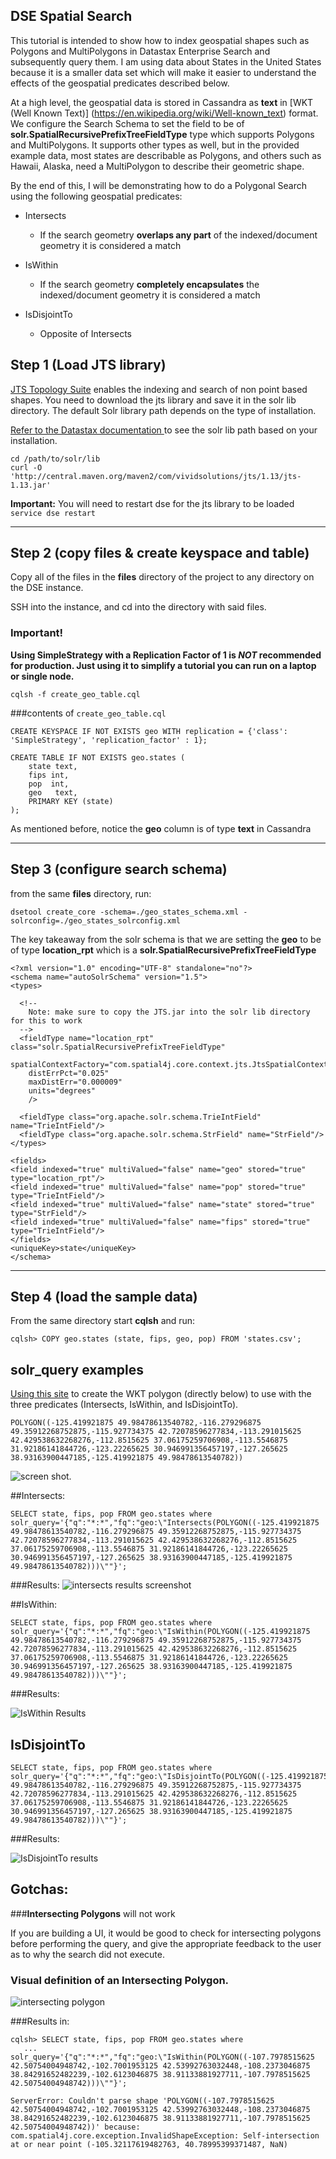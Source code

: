 ## DSE Spatial Search 

This tutorial is intended to show how to index geospatial shapes such as Polygons and MultiPolygons in Datastax Enterprise Search and subsequently query them. I am using data about States in the United States because it is a smaller data set which will make it easier to understand the effects of the geospatial predicates described below.

At a high level, the geospatial data is stored in Cassandra as **text** in [WKT (Well Known Text)] (https://en.wikipedia.org/wiki/Well-known_text) format. We configure the Search Schema to set the field to be of **solr.SpatialRecursivePrefixTreeFieldType** type which supports Polygons  and MultiPolygons. It supports other types as well, but in the provided example data, most states are describable as Polygons, and others such as Hawaii, Alaska, need a MultiPolygon to describe their geometric shape. 

By the end of this, I will be demonstrating how to do a Polygonal Search using the following geospatial predicates:

* Intersects
	* If the search geometry **overlaps any part** of the indexed/document geometry it is considered a match

* IsWithin
	* If the search geometry **completely encapsulates** the indexed/document geometry it is considered a match

* IsDisjointTo
	* Opposite of Intersects



## Step 1 (Load JTS library)

[JTS Topology Suite](http://tsusiatsoftware.net/jts/main.html) enables the indexing and search of non point based shapes. 
You need to download the jts library and save it in the solr lib directory. The default Solr library path depends on the type of installation.

[Refer to the Datastax documentation ](https://docs.datastax.com/en/latest-dse/datastax_enterprise/srch/queriesSpatial.html) to see the solr lib path based on your installation.

```
cd /path/to/solr/lib
curl -O 'http://central.maven.org/maven2/com/vividsolutions/jts/1.13/jts-1.13.jar'
```

**Important:** You will need to restart dse for the jts library to be loaded `service dse restart`






---
## Step 2 (copy files & create keyspace and table)

Copy all of the files  in the **files** directory of the project to any directory on the DSE instance. 

SSH into the instance, and cd into the directory with said files. 

### Important!
**Using SimpleStrategy with a Replication Factor of 1 is *NOT* recommended for production. Just using it to simplify a tutorial you can run on a laptop or single node.**



```
cqlsh -f create_geo_table.cql
```
###contents of `create_geo_table.cql`

```
CREATE KEYSPACE IF NOT EXISTS geo WITH replication = {'class': 'SimpleStrategy', 'replication_factor' : 1};

CREATE TABLE IF NOT EXISTS geo.states (
	state text,
	fips int,
	pop  int,
	geo   text,
	PRIMARY KEY (state)
);
```

As mentioned before, notice the **geo** column is of type **text** in Cassandra


-----
## Step 3 (configure search schema)


from the same **files** directory, run:

```
dsetool create_core -schema=./geo_states_schema.xml -solrconfig=./geo_states_solrconfig.xml
```

The key takeaway from the solr schema is that we are setting the **geo** to be of type **location_rpt** which is a **solr.SpatialRecursivePrefixTreeFieldType**

```
<?xml version="1.0" encoding="UTF-8" standalone="no"?>
<schema name="autoSolrSchema" version="1.5">
<types>

  <!--
    Note: make sure to copy the JTS.jar into the solr lib directory for this to work
  -->
  <fieldType name="location_rpt"   class="solr.SpatialRecursivePrefixTreeFieldType"
    spatialContextFactory="com.spatial4j.core.context.jts.JtsSpatialContextFactory"
    distErrPct="0.025"
    maxDistErr="0.000009"
    units="degrees"
    />

  <fieldType class="org.apache.solr.schema.TrieIntField" name="TrieIntField"/>
  <fieldType class="org.apache.solr.schema.StrField" name="StrField"/>
</types>

<fields>
<field indexed="true" multiValued="false" name="geo" stored="true" type="location_rpt"/>
<field indexed="true" multiValued="false" name="pop" stored="true" type="TrieIntField"/>
<field indexed="true" multiValued="false" name="state" stored="true" type="StrField"/>
<field indexed="true" multiValued="false" name="fips" stored="true" type="TrieIntField"/>
</fields>
<uniqueKey>state</uniqueKey>
</schema>

```
-----

## Step 4 (load the sample data)

From the same directory start **cqlsh** and run:

```
cqlsh> COPY geo.states (state, fips, geo, pop) FROM 'states.csv';
```


## solr_query examples

[Using this site](https://arthur-e.github.io/Wicket/sandbox-gmaps3.html) to create the WKT polygon (directly below) to use with the three predicates (Intersects, IsWithin, and IsDisjointTo).

```
POLYGON((-125.419921875 49.98478613540782,-116.279296875 49.35912268752875,-115.927734375 42.72078596277834,-113.291015625 42.429538632268276,-112.8515625 37.06175259706908,-113.5546875 31.92186141844726,-123.22265625 30.946991356457197,-127.265625 38.93163900447185,-125.419921875 49.98478613540782))
```


![screen shot](https://www.dropbox.com/s/0xu972axwcs3g75/west_coast_polygon.png?dl=1).

##Intersects: 
```
SELECT state, fips, pop FROM geo.states where 
solr_query='{"q":"*:*","fq":"geo:\"Intersects(POLYGON((-125.419921875 49.98478613540782,-116.279296875 49.35912268752875,-115.927734375 42.72078596277834,-113.291015625 42.429538632268276,-112.8515625 37.06175259706908,-113.5546875 31.92186141844726,-123.22265625 30.946991356457197,-127.265625 38.93163900447185,-125.419921875 49.98478613540782)))\""}';
```
###Results:
![intersects results screenshot](https://www.dropbox.com/s/oolyucdadk5yv19/intersects_query_results.png?dl=1)

##IsWithin:


```
SELECT state, fips, pop FROM geo.states where 
solr_query='{"q":"*:*","fq":"geo:\"IsWithin(POLYGON((-125.419921875 49.98478613540782,-116.279296875 49.35912268752875,-115.927734375 42.72078596277834,-113.291015625 42.429538632268276,-112.8515625 37.06175259706908,-113.5546875 31.92186141844726,-123.22265625 30.946991356457197,-127.265625 38.93163900447185,-125.419921875 49.98478613540782)))\""}';
```

###Results:

![IsWithin Results](https://www.dropbox.com/s/w92cz6zfv9yr084/IsWithin_results.png?dl=1)


## IsDisjointTo
```
SELECT state, fips, pop FROM geo.states where 
solr_query='{"q":"*:*","fq":"geo:\"IsDisjointTo(POLYGON((-125.419921875 49.98478613540782,-116.279296875 49.35912268752875,-115.927734375 42.72078596277834,-113.291015625 42.429538632268276,-112.8515625 37.06175259706908,-113.5546875 31.92186141844726,-123.22265625 30.946991356457197,-127.265625 38.93163900447185,-125.419921875 49.98478613540782)))\""}';
```

###Results:

![IsDisjointTo results](https://www.dropbox.com/s/sxfnvxg03yg9ur9/IsDisjointTo_results.png?dl=1)

## Gotchas:

###**Intersecting Polygons** will not work

If you are building a UI, it would be good to check for intersecting polygons before performing the query, and give the appropriate feedback to the user as to why the search did not execute. 

### Visual definition of an Intersecting Polygon. 

![intersecting polygon](https://www.dropbox.com/s/vylkrn785y6yt1g/intersecting_polygon.png?dl=1)


###Results in:

```
cqlsh> SELECT state, fips, pop FROM geo.states where 
   ... solr_query='{"q":"*:*","fq":"geo:\"IsWithin(POLYGON((-107.7978515625 42.50754004948742,-102.7001953125 42.53992763032448,-108.2373046875 38.84291652482239,-102.6123046875 38.91133881927711,-107.7978515625 42.50754004948742)))\""}';
   
ServerError: Couldn't parse shape 'POLYGON((-107.7978515625 42.50754004948742,-102.7001953125 42.53992763032448,-108.2373046875 38.84291652482239,-102.6123046875 38.91133881927711,-107.7978515625 42.50754004948742))' because: com.spatial4j.core.exception.InvalidShapeException: Self-intersection at or near point (-105.32117619482763, 40.78995399371487, NaN)
```


